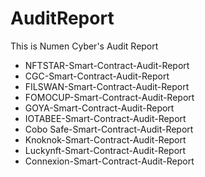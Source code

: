 # AuditReport
This is Numen Cyber's Audit Report

- NFTSTAR-Smart-Contract-Audit-Report 
- CGC-Smart-Contract-Audit-Report 
- FILSWAN-Smart-Contract-Audit-Report
- FOMOCUP-Smart-Contract-Audit-Report
- GOYA-Smart-Contract-Audit-Report 
- IOTABEE-Smart-Contract-Audit-Report
- Cobo Safe-Smart-Contract-Audit-Report
- Knoknok-Smart-Contract-Audit-Report
- Luckynft-Smart-Contract-Audit-Report
- Connexion-Smart-Contract-Audit-Report